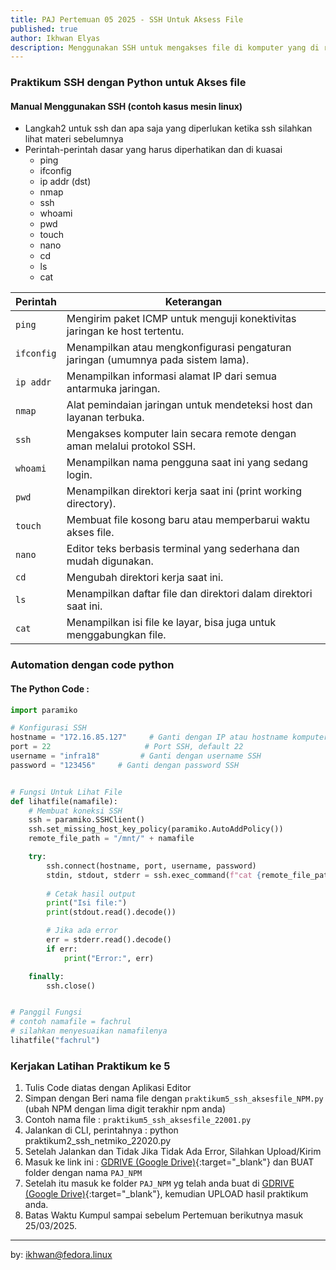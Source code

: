 ```yaml
---
title: PAJ Pertemuan 05 2025 - SSH Untuk Aksess File
published: true
author: Ikhwan Elyas
description: Menggunakan SSH untuk mengakses file di komputer yang di remote secara manual dan menggunakan coding Python (Netmiko/Paramiko). Langkah ini mengisolasi masalah jaringan dari potensi kesalahan kode, mempercepat debugging, dan memastikan fondasi yang benar sebelum automasi.
---
```



### Praktikum SSH dengan Python untuk Akses file 
#### Manual Menggunakan SSH (contoh kasus mesin linux)
- Langkah2 untuk ssh dan apa saja yang diperlukan ketika ssh silahkan lihat materi sebelumnya 
- Perintah-perintah dasar yang harus diperhatikan dan di kuasai 
    - ping 
    - ifconfig 
    - ip addr (dst)
    - nmap
    - ssh
    - whoami 
    - pwd
    - touch
    - nano 
    - cd
    - ls 
    - cat 


| Perintah    | Keterangan                                                                 |
|-------------|----------------------------------------------------------------------------|
| `ping`      | Mengirim paket ICMP untuk menguji konektivitas jaringan ke host tertentu. |
| `ifconfig`  | Menampilkan atau mengkonfigurasi pengaturan jaringan (umumnya pada sistem lama). |
| `ip addr`   | Menampilkan informasi alamat IP dari semua antarmuka jaringan.            |
| `nmap`      | Alat pemindaian jaringan untuk mendeteksi host dan layanan terbuka.       |
| `ssh`       | Mengakses komputer lain secara remote dengan aman melalui protokol SSH.   |
| `whoami`    | Menampilkan nama pengguna saat ini yang sedang login.                     |
| `pwd`       | Menampilkan direktori kerja saat ini (print working directory).           |
| `touch`     | Membuat file kosong baru atau memperbarui waktu akses file.               |
| `nano`      | Editor teks berbasis terminal yang sederhana dan mudah digunakan.         |
| `cd`        | Mengubah direktori kerja saat ini.                                        |
| `ls`        | Menampilkan daftar file dan direktori dalam direktori saat ini.           |
| `cat`       | Menampilkan isi file ke layar, bisa juga untuk menggabungkan file.        |


### Automation dengan code python

#### The Python Code : 

```python
import paramiko

# Konfigurasi SSH
hostname = "172.16.85.127"     # Ganti dengan IP atau hostname komputer remote
port = 22                     # Port SSH, default 22
username = "infra18"         # Ganti dengan username SSH
password = "123456"     # Ganti dengan password SSH


# Fungsi Untuk Lihat File 
def lihatfile(namafile):
    # Membuat koneksi SSH
    ssh = paramiko.SSHClient()
    ssh.set_missing_host_key_policy(paramiko.AutoAddPolicy())
    remote_file_path = "/mnt/" + namafile

    try:
        ssh.connect(hostname, port, username, password)
        stdin, stdout, stderr = ssh.exec_command(f"cat {remote_file_path}")
        
        # Cetak hasil output
        print("Isi file:")
        print(stdout.read().decode())

        # Jika ada error
        err = stderr.read().decode()
        if err:
            print("Error:", err)

    finally:
        ssh.close()


# Panggil Fungsi 
# contoh namafile = fachrul
# silahkan menyesuaikan namafilenya 
lihatfile("fachrul")

```



### Kerjakan Latihan Praktikum ke 5

1. Tulis Code diatas dengan Aplikasi Editor 
2. Simpan dengan Beri nama file dengan `praktikum5_ssh_aksesfile_NPM.py` (ubah NPM dengan lima digit terakhir npm anda)
3. Contoh nama file : `praktikum5_ssh_aksesfile_22001.py`
4. Jalankan di CLI, perintahnya : python praktikum2_ssh_netmiko_22020.py
5. Setelah Jalankan dan Tidak Jika Tidak Ada Error, Silahkan Upload/Kirim 
6. Masuk ke link ini : [GDRIVE (Google Drive)](https://drive.google.com/drive/folders/1aekuG1Nf9gNFl3vfIVfq-GQcS47r3qvJ?usp=sharing){:target="_blank"} dan BUAT folder dengan nama `PAJ_NPM`
7. Setelah itu masuk ke folder `PAJ_NPM` yg telah anda buat di [GDRIVE (Google Drive)](https://drive.google.com/drive/folders/1aekuG1Nf9gNFl3vfIVfq-GQcS47r3qvJ?usp=sharing){:target="_blank"}, kemudian UPLOAD hasil praktikum anda. 
6. Batas Waktu Kumpul sampai sebelum Pertemuan berikutnya masuk 25/03/2025.

***
by: ikhwan@fedora.linux 

